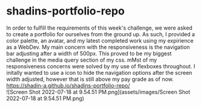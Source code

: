 # shadins-portfolio-repo
In order to fulfill the requirements of this week's challenge, we were asked to create a portfolio for ourselves from the ground up.
As such, I provided a color palette, an avatar, and my latest completed work using my expirience as a WebDev.
My main concern with the responsiveness is the navigation bar adjusting after a width of 500px. This proved to be my biggest challenge in the media query section of my css.
mMst of my responsiveness concerns were solved by my use of flexboxes throughout. I initally wanted to use a icon to hide the navigation options after the screen width adjusted, 
however that is still above my pay grade as of now.
</br>
https://shadin-a.github.io/shadins-portfolio-repo/
</br>
![Screen Shot 2022-07-18 at 9.54.51 PM.png](assets/images/Screen Shot 2022-07-18 at 9.54.51 PM.png)
